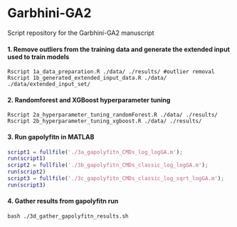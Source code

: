 # Garbhini-GA2
Script repository for the Garbhini-GA2 manuscript

#### 1. Remove outliers from the training data and generate the extended input used to train models 
```{r, engine = 'bash', eval = FALSE}
Rscript 1a_data_preparation.R ./data/ ./results/ #outlier removal
Rscript 1b_generated_extended_input_data.R ./data/ ./data/extended_input_set/
```
#### 2. Randomforest and XGBoost hyperparameter tuning
```{r, engine = 'bash', eval = FALSE}
Rscript 2a_hyperparameter_tuning_randomForest.R ./data/ ./results/
Rscript 2b_hyperparameter_tuning_xgboost.R ./data/ ./results/
```
#### 3. Run gapolyfitn in MATLAB
```Matlab
script1 = fullfile('./3a_gapolyfitn_CMDs_log_logGA.m');
run(script1)
script2 = fullfile('./3b_gapolyfitn_CMDs_classic_log_logGA.m');
run(script2)
script3 = fullfile('./3c_gapolyfitn_CMDs_classic_log_sqrt_logGA.m');
run(script3)
```
#### 4. Gather results from gapolyfitn run
```{r, engine = 'bash', eval = FALSE}
bash ./3d_gather_gapolyfitn_results.sh 
```
